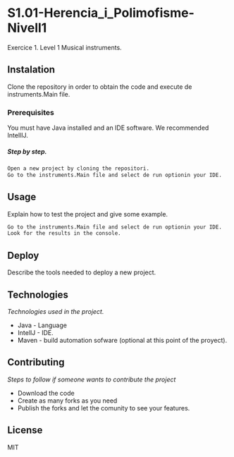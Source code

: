 # S1.01-Herencia_i_Polimofisme-Nivell1

Exercice 1. Level 1
Musical instruments. 

## Instalation
Clone the repository in order to obtain the code and execute de instruments.Main file.

### Prerequisites
You must have Java installed and an IDE software. We recommended IntellIJ.


##### Step by step.
```bash
Open a new project by cloning the repositori.
Go to the instruments.Main file and select de run optionin your IDE.
```

## Usage

Explain how to test the project and give some example.

```bash
Go to the instruments.Main file and select de run optionin your IDE.
Look for the results in the console.
```

## Deploy

Describe the tools needed to deploy a new project.

## Technologies

_Technologies used in the project._ 
* Java - Language
* IntelIJ -  IDE.
* Maven - build automation sofware (optional at this point of the proyect).

## Contributing
_Steps to follow if someone wants to contribute the project_
* Download the code
* Create as many forks as you need
* Publish the forks and let the comunity to see your features.


## License
MIT